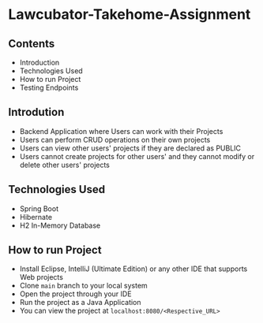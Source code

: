 # Lawcubator-Takehome-Assignment

## Contents

- Introduction
- Technologies Used
- How to run Project
- Testing Endpoints

## Introdution

- Backend Application where Users can work with their Projects
- Users can perform CRUD operations on their own projects
- Users can view other users' projects if they are declared as PUBLIC
- Users cannot create projects for other users' and they cannot modify or delete other users' projects

## Technologies Used

- Spring Boot
- Hibernate
- H2 In-Memory Database

## How to run Project

- Install Eclipse, IntelliJ (Ultimate Edition) or any other IDE that supports Web projects
- Clone `main` branch to your local system
- Open the project through your IDE
- Run the project as a Java Application
- You can view the project at `localhost:8080/<Respective_URL>`
